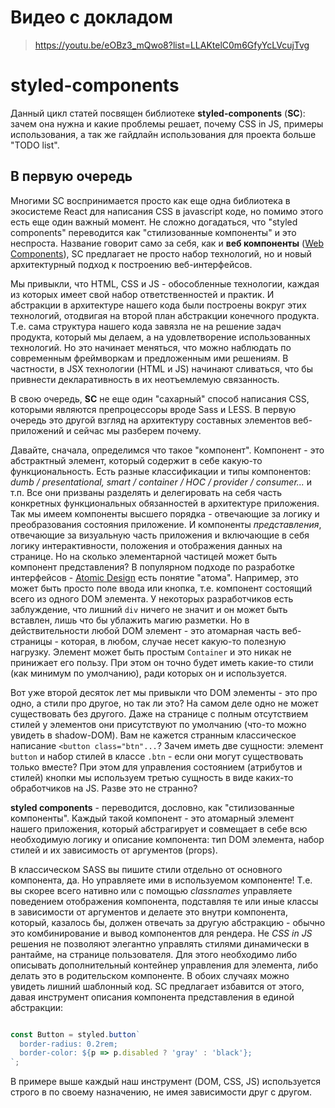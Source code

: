 # Видео с докладом

> https://youtu.be/eOBz3_mQwo8?list=LLAKtelC0m6GfyYcLVcujTvg

# styled-components

Данный цикл статей посвящен библиотеке **styled-components** (**SC**): зачем она нужна и какие проблемы решает, почему CSS in JS, примеры использования, а так же гайдлайн использования для проекта больше "TODO list".

## В первую очередь

Многими SC воспринимается просто как еще одна библиотека в экосистеме React для написания CSS в javascript коде, но помимо этого есть еще один важный момент. Не сложно догадаться, что "styled components" переводится как "стилизованные компоненты" и это неспроста. Название говорит само за себя, как и **веб компоненты** ([Web Components](https://developer.mozilla.org/ru/docs/Web/Web_Components)), SC предлагает не просто набор технологий, но и новый архитектурный подход к построению веб-интерфейсов.

Мы привыкли, что HTML, CSS и JS - обособленные технологии, каждая из которых имеет свой набор ответственностей и практик. И абстракции в архитектуре нашего кода были построены вокруг этих технологий, отодвигая на второй план абстракции конечного продукта. Т.е. сама структура нашего кода завязла не на решение задач продукта, который мы делаем, а на удовлетворение использованных технологий. Но это начинает меняться, что можно наблюдать по современным фреймворкам и предложенным ими решениям. В частности, в JSX технологии (HTML и JS) начинают сливаться, что бы привнести декларативность в их неотъемлемую связанность.

В свою очередь, **SC** не еще один "сахарный" способ написания CSS, которыми являются препроцессоры вроде Sass и LESS. В первую очередь это другой взгляд на архитектуру составных элементов веб-приложений и сейчас мы разберем почему.

Давайте, сначала, определимся что такое "компонент". Компонент - это абстрактный элемент, который содержит в себе какую-то функциональность. Есть разные классификации и типы компонентов: _dumb / presentational, smart / container / HOC / provider / consumer..._ и т.п. Все они призваны разделять и делегировать на себя часть конкретных функциональных обязанностей в архитектуре приложения. Так мы имеем компоненты высшего порядка - отвечающие за логику и преобразования состояния приложение. И компоненты _представления_, отвечающие за визуальную часть приложения и включающие в себя логику интерактивности, положения и отображения данных на странице. Но на сколько элементарной частицей может быть компонент представления? В популярном подходе по разработке интерфейсов - [Atomic Design](https://medium.com/атомарный-дизайн/atomic-design-foreword-4960ad17bc1a) есть понятие "атома". Например, это может быть просто поле ввода или кнопка, т.е. компонент состоящий всего из одного DOM элемента. У некоторых разработчиков есть заблуждение, что лишний `div` ничего не значит и он может быть вставлен, лишь что бы ублажить магию разметки. Но в действительности любой DOM элемент - это атомарная часть веб-страницы - которая, в любом, случае несет какую-то полезную нагрузку. Элемент может быть простым `Container` и это никак не принижает его пользу. При этом он точно будет иметь какие-то стили (как минимум по умолчанию), ради которых он и используется.

Вот уже второй десяток лет мы привыкли что DOM элементы - это про одно, а стили про другое, но так ли это? На самом деле одно не может существовать без другого. Даже на странице с полным отсутствием стилей у элементов они присутствуют по умолчанию (что-то можно увидеть в shadow-DOM). Вам не кажется странным классическое написание `<button class="btn"...`? Зачем иметь две сущности: элемент `button` и набор стилей в классе `.btn` - если они могут существовать только вместе? При этом для управления состоянием (атрибутов и стилей) кнопки мы используем третью сущность в виде каких-то обработчиков на JS. Разве это не странно?

**styled components** - переводится, дословно, как "стилизованные компоненты". Каждый такой компонент - это атомарный элемент нашего приложения, который абстрагирует и совмещает в себе всю необходимую логику и описание компонента: тип DOM элемента, набор стилей и их зависимость от аргументов (props).

В классическом SASS вы пишите стили отдельно от основного компонента, да. Но управляете ими в используемом компоненте! Т.е. вы скорее всего нативно или с помощью _classnames_ управляете поведением отображения компонента, подставляя те или иные классы в зависимости от аргументов и делаете это внутри компонента, который, казалось бы, должен отвечать за другую абстракцию - обычно это комбинирование и вывод компонентов для рендера. Не _CSS in JS_ решения не позволяют элегантно управлять стилями динамически в рантайме, на странице пользователя. Для этого необходимо либо описывать дополнительный контейнер управления для элемента, либо делать это в родительском компоненте. В обоих случаях можно увидеть лишний шаблонный код. SC предлагает избавится от этого, давая инструмент описания компонента представления в единой абстракции:

```javascript

const Button = styled.button`
  border-radius: 0.2rem;
  border-color: ${p => p.disabled ? 'gray' : 'black'};
`;
```

В примере выше каждый наш инструмент (DOM, CSS, JS) используется строго в по своему назначению, не имея зависимости друг с другом.

 <!--

## Подробнее в следующих главах

Все вышесказанное - только подспорье, на практике _CSS in JS_ и **SC** в частности предоставляют великолепный функционал выраженный удобными инструментами (API) для приятной ([DX](https://www.google.com/search?q=developer+experience&oq=developer+experience&sourceid=chrome&ie=UTF-8)) и эффективной реализации компонентного (модульного) подхода, а так же: динамические стили от аргументов, темы, шаблоны, расширение / перезапись базовых компонентов / стилей.

# Про CSS in JS

* Достаточно просто сказать про Гудини - будущее за CSS in JS - и это по спеке!
    CSS parser API - возможность писать парсеры для CSS на JS (типо бабеля)
    CSS Typed OM - производительная работа с css значениями из JS
    ...

* Динамические стили невозможны с Sass и LESS (динамические классы о другом)
* Исключение коллизии имен (классов)
* Нет проблем со сборкой
* [DX]

# Примеры использования

* самое сочное из API
* сопосотавление с Sass

# Гайдлайн

* [atomic design]
* темы
* селекторы

### Вопросы
* Скорость работы на клиенте
* SSR
* Тришейкинг

> Решили, в свое время, для SC теги через `data-` указывать

https://gist.github.com/artalar/c8695ce2c008a269ff79d7c5a611b0d0ы

-->
